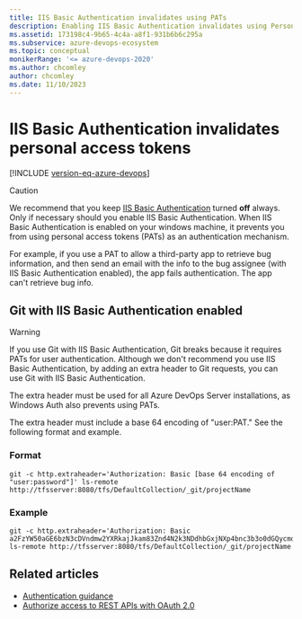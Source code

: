 ```yaml
---
title: IIS Basic Authentication invalidates using PATs
description: Enabling IIS Basic Authentication invalidates using Personal Access Tokens.
ms.assetid: 173198c4-9b65-4c4a-a8f1-931b6b6c295a
ms.subservice: azure-devops-ecosystem
ms.topic: conceptual
monikerRange: '<= azure-devops-2020'
ms.author: chcomley
author: chcomley
ms.date: 11/10/2023
---
```


# IIS Basic Authentication invalidates personal access tokens

[!INCLUDE [version-eq-azure-devops](../../../includes/version-eq-azure-devops.md)]

> [!CAUTION]
> We recommend that you keep [IIS Basic Authentication]( /iis/configuration/system.webserver/security/authentication/basicauthentication) turned **off** always. Only if necessary should you enable IIS Basic Authentication. When IIS Basic Authentication is enabled on your windows machine, it prevents you from using personal access tokens (PATs) as an authentication mechanism.

For example, if you use a PAT to allow a third-party app to retrieve bug information, and then send an email with the info to the bug assignee (with IIS Basic Authentication enabled), the app fails authentication. The app can't retrieve bug info.

## Git with IIS Basic Authentication enabled

> [!WARNING]
> If you use Git with IIS Basic Authentication, Git breaks because it requires PATs for user authentication. Although we don't recommend you use IIS Basic Authentication, by adding an extra header to Git requests, you can use Git with IIS Basic Authentication.
>
> The extra header must be used for all Azure DevOps Server installations, as Windows Auth also prevents using PATs.

The extra header must include a base 64 encoding of "user:PAT." See the following format and example.

### Format

   ```
   git -c http.extraheader='Authorization: Basic [base 64 encoding of "user:password"]' ls-remote http://tfsserver:8080/tfs/DefaultCollection/_git/projectName
   ```

### Example

   ```
   git -c http.extraheader='Authorization: Basic a2FzYW50aGE6bzN3cDVndmw2YXRkajJkam83Znd4N2k3NDdhbGxjNXp4bnc3b3o0dGQycmd3d2M1eTdjYQ==' ls-remote http://tfsserver:8080/tfs/DefaultCollection/_git/projectName
   ```

## Related articles

- [Authentication guidance](authentication-guidance.md)
- [Authorize access to REST APIs with OAuth 2.0](oauth.md)
